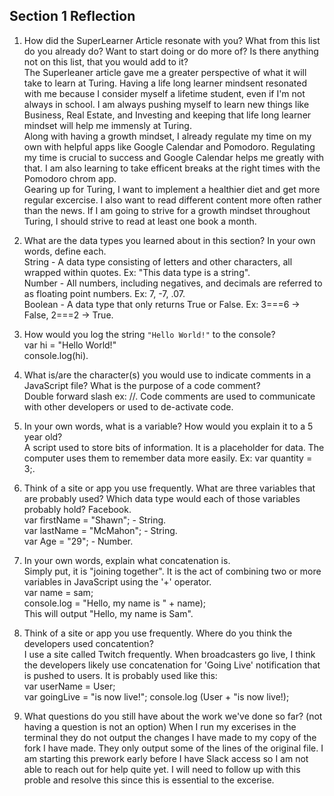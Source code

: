 ## Section 1 Reflection

1. How did the SuperLearner Article resonate with you? What from this list do you already do? Want to start doing or do more of? Is there anything not on this list, that you would add to it?  
  The Superleaner article gave me a greater perspective of what it will take to learn at Turing. Having a life long learner mindsent resonated with me because I consider myself a lifetime student, even if I'm not always in school. I am always pushing myself to learn new things like Business, Real Estate, and Investing and keeping that life long learner mindset will help me immensly at Turing.   
  Along with having a growth mindset, I already regulate my time on my own with helpful apps like Google Calendar and Pomodoro. Regulating my time is crucial to success and Google Calendar helps me greatly with that. I am also learning to take efficent breaks at the right times with the Pomodoro chrom app.  
  Gearing up for Turing, I want to implement a healthier diet and get more regular excercise. I also want to read different content more often rather than the news. If I am going to strive for a growth mindset throughout Turing, I should strive to read at least one book a month.  

2. What are the data types you learned about in this section? In your own words, define each.    
String - A data type consisting of letters and other characters, all wrapped within quotes. Ex: "This data type is a string".   
Number - All numbers, including negatives, and decimals are referred to as floating point numbers. Ex: 7, -7, .07.   
Boolean - A data type that only returns True or False. Ex: 3===6 -> False, 2===2 -> True.    

3. How would you log the string `"Hello World!"` to the console?  
var hi = "Hello World!"  
console.log(hi). 

4. What is/are the character(s) you would use to indicate comments in a JavaScript file? What is the purpose of a code comment?  
Double forward slash ex: //. Code comments are used to communicate with other developers or used to de-activate code.  

5. In your own words, what is a variable? How would you explain it to a 5 year old?  
A script used to store bits of information. It is a placeholder for data. The computer uses them to remember data more easily.  Ex: var quantity = 3;.    


6. Think of a site or app you use frequently. What are three variables that are probably used? Which data type would each of those variables probably hold?
Facebook.  
var firstName = "Shawn"; - String.  
var lastName = "McMahon"; - String.  
var Age = "29"; - Number.   

7. In your own words, explain what concatenation is.  
Simply put, it is "joining together". It is the act of combining two or more variables in JavaScript using the '+' operator.    
var name = sam;  
console.log = "Hello, my name is " + name);    
This will output "Hello, my name is Sam".    

8. Think of a site or app you use frequently. Where do you think the developers used concatention?    
I use a site called Twitch frequently. When broadcasters go live, I think the developers likely use concatenation for 'Going Live' notification that is pushed to users. It is probably used like this:     
var userName = User;  
var goingLive = "is now live!"; 
console.log (User + "is now live!);  

9. What questions do you still have about the work we've done so far? (not having a question is not an option)
When I run my excerises in the terminal they do not output the changes I have made to my copy of the fork I have made. They only output some of the lines of the original file. I am starting this prework early before I have Slack access so I am not able to reach out for help quite yet. I will need to follow up with this proble and resolve this since this is essential to the excerise.  
